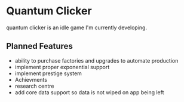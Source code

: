 #  Quantum Clicker

quantum clicker is an idle game I'm currently developing.

## Planned Features

- ability to purchase factories and upgrades to automate production
- implement proper exponential support
- implement prestige system
- Achievments
- research centre
- add core data support so data is not wiped on app being left

